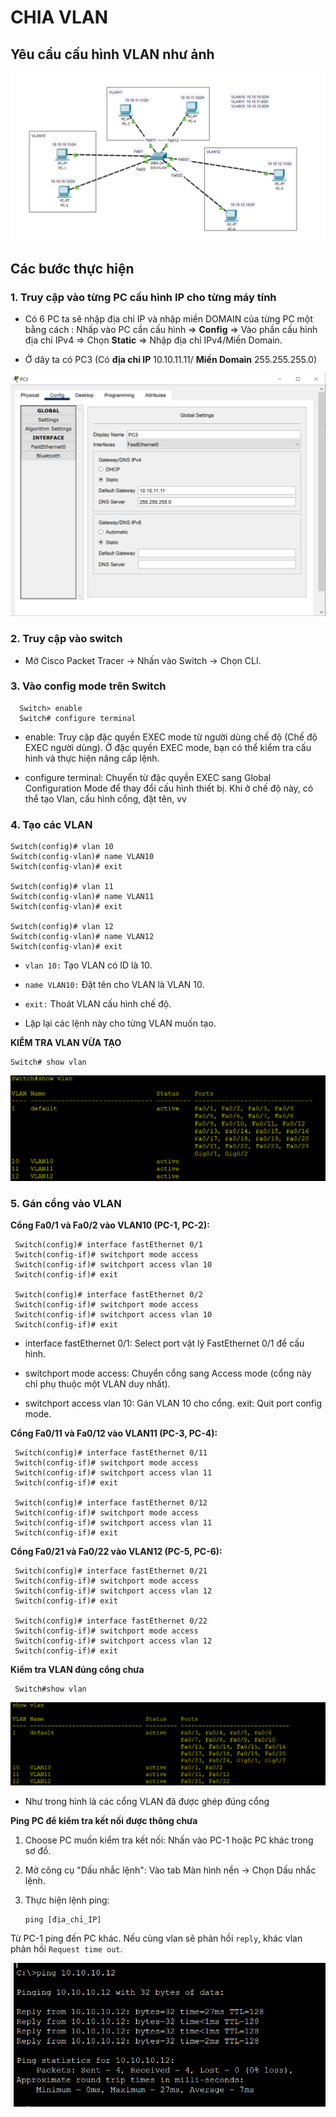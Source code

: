 # CHIA VLAN

## Yêu cầu cấu hình VLAN như ảnh

![cauhinhvlan](./images/cauhinhvlan.png)

## Các bước thực hiện

### 1. Truy cập vào từng PC cấu hình IP cho từng máy tính

- Có 6 PC ta sẽ nhập địa chỉ IP và nhập miền DOMAIN của từng PC một bằng cách : Nhấp vào PC cần cấu hình => **Config** => Vào phần cấu hình địa chỉ IPv4 => Chọn **Static** => Nhập địa chỉ IPv4/Miền Domain.

- Ở dây ta có PC3 (Có **địa chỉ IP** 10.10.11.11/ **Miền Domain** 255.255.255.0)

![PC3](./images/PC3.png)

### 2. Truy cập vào switch

- Mở Cisco Packet Tracer → Nhấn vào Switch → Chọn CLI.

### 3. Vào config mode trên Switch

      Switch> enable
      Switch# configure terminal

- enable: Truy cập đặc quyền EXEC mode từ người dùng chế độ (Chế độ EXEC người dùng). Ở đặc quyền EXEC mode, bạn có thể kiểm tra cấu hình và thực hiện nâng cấp lệnh.

- configure terminal: Chuyển từ đặc quyền EXEC sang Global Configuration Mode để thay đổi cấu hình thiết bị. Khi ở chế độ này, có thể tạo Vlan, cấu hình cổng, đặt tên, vv

### 4. Tạo các VLAN

    Switch(config)# vlan 10
    Switch(config-vlan)# name VLAN10
    Switch(config-vlan)# exit

    Switch(config)# vlan 11
    Switch(config-vlan)# name VLAN11
    Switch(config-vlan)# exit

    Switch(config)# vlan 12
    Switch(config-vlan)# name VLAN12
    Switch(config-vlan)# exit

- `vlan 10:` Tạo VLAN có ID là 10.

- `name VLAN10:` Đặt tên cho VLAN là VLAN 10.

- `exit:` Thoát VLAN cấu hình chế độ.

- Lặp lại các lệnh này cho từng VLAN muốn tạo.

**KIỂM TRA VLAN VỪA TẠO**

    Switch# show vlan

![showvlan](./images/showvlan.png)

### 5. Gán cổng vào VLAN
     
**Cổng Fa0/1 và Fa0/2 vào VLAN10 (PC-1, PC-2):**

     Switch(config)# interface fastEthernet 0/1
     Switch(config-if)# switchport mode access
     Switch(config-if)# switchport access vlan 10
     Switch(config-if)# exit

     Switch(config)# interface fastEthernet 0/2
     Switch(config-if)# switchport mode access
     Switch(config-if)# switchport access vlan 10
     Switch(config-if)# exit

- interface fastEthernet 0/1: Select port vật lý FastEthernet 0/1 để cấu hình.

- switchport mode access: Chuyển cổng sang Access mode (cổng này chỉ phụ thuộc một VLAN duy nhất).

- switchport access vlan 10: Gán VLAN 10 cho cổng.
exit: Quit port config mode.

**Cổng Fa0/11 và Fa0/12 vào VLAN11 (PC-3, PC-4):**

     Switch(config)# interface fastEthernet 0/11
     Switch(config-if)# switchport mode access
     Switch(config-if)# switchport access vlan 11
     Switch(config-if)# exit

     Switch(config)# interface fastEthernet 0/12
     Switch(config-if)# switchport mode access
     Switch(config-if)# switchport access vlan 11
     Switch(config-if)# exit

**Cổng Fa0/21 và Fa0/22 vào VLAN12 (PC-5, PC-6):**

     Switch(config)# interface fastEthernet 0/21
     Switch(config-if)# switchport mode access
     Switch(config-if)# switchport access vlan 12
     Switch(config-if)# exit

     Switch(config)# interface fastEthernet 0/22
     Switch(config-if)# switchport mode access
     Switch(config-if)# switchport access vlan 12
     Switch(config-if)# exit

**Kiểm tra VLAN đúng cổng chưa**

     Switch#show vlan

![sw](./images/sw.png)

- Như trong hình là các cổng VLAN đã được ghép đúng cổng

**Ping PC để kiểm tra kết nối được thông chưa**

1. Choose PC muốn kiểm tra kết nối: Nhấn vào PC-1 hoặc PC khác trong sơ đồ.

2. Mở công cụ "Dấu nhắc lệnh": Vào tab Màn hình nền → Chọn Dấu nhắc lệnh.

3. Thực hiện lệnh ping:

       ping [địa_chỉ_IP]

Từ PC-1 ping đến PC khác. Nếu cùng vlan sẽ phản hồi `reply`, khác vlan phản hồi `Request time out`.

![pingVLAN](./images/pingVLAN.png)

